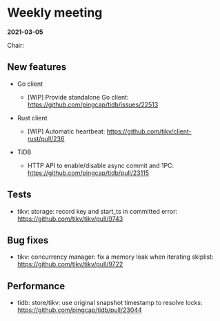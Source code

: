# Weekly meeting

**2021-03-05**

Chair:

## New features

* Go client
  * [WIP] Provide standalone Go client: https://github.com/pingcap/tidb/issues/22513

* Rust client
  * [WIP] Automatic heartbeat: https://github.com/tikv/client-rust/pull/236

* TiDB
  * HTTP API to enable/disable async commit and 1PC: https://github.com/pingcap/tidb/pull/23115

## Tests

* tikv: storage: record key and start_ts in committed error: https://github.com/tikv/tikv/pull/9743

## Bug fixes

* tikv: concurrency manager: fix a memory leak when iterating skiplist: https://github.com/tikv/tikv/pull/9722

## Performance

* tidb: store/tikv: use original snapshot timestamp to resolve locks: https://github.com/pingcap/tidb/pull/23044
